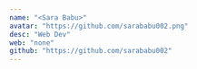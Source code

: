 ```yaml
---
name: "<Sara Babu>"
avatar: "https://github.com/sarababu002.png"
desc: "Web Dev"
web: "none"
github: "https://github.com/sarababu002"
---
```

